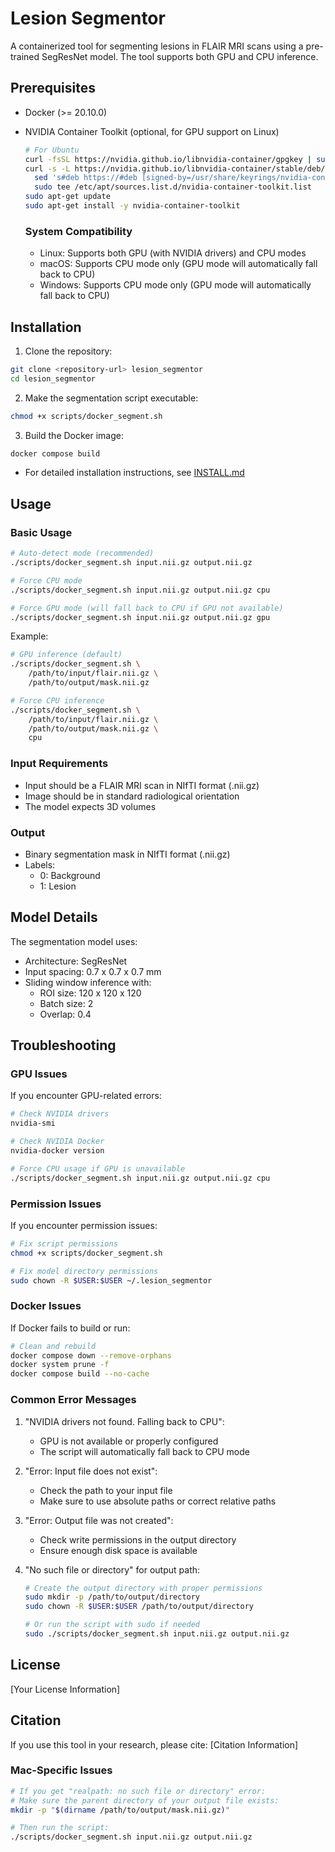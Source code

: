 # Lesion Segmentor

A containerized tool for segmenting lesions in FLAIR MRI scans using a pre-trained SegResNet model. The tool supports both GPU and CPU inference.

## Prerequisites

- Docker (>= 20.10.0)
- NVIDIA Container Toolkit (optional, for GPU support on Linux)
  ```bash
  # For Ubuntu
  curl -fsSL https://nvidia.github.io/libnvidia-container/gpgkey | sudo gpg --dearmor -o /usr/share/keyrings/nvidia-container-toolkit-keyring.gpg
  curl -s -L https://nvidia.github.io/libnvidia-container/stable/deb/nvidia-container-toolkit.list | \
    sed 's#deb https://#deb [signed-by=/usr/share/keyrings/nvidia-container-toolkit-keyring.gpg] https://#g' | \
    sudo tee /etc/apt/sources.list.d/nvidia-container-toolkit.list
  sudo apt-get update
  sudo apt-get install -y nvidia-container-toolkit
  ```

  ### System Compatibility
  - Linux: Supports both GPU (with NVIDIA drivers) and CPU modes
  - macOS: Supports CPU mode only (GPU mode will automatically fall back to CPU)
  - Windows: Supports CPU mode only (GPU mode will automatically fall back to CPU)

## Installation

1. Clone the repository:
```bash
git clone <repository-url> lesion_segmentor
cd lesion_segmentor
```

2. Make the segmentation script executable:
```bash
chmod +x scripts/docker_segment.sh
```

3. Build the Docker image:
```bash
docker compose build
```

+ For detailed installation instructions, see [INSTALL.md](INSTALL.md)

## Usage

### Basic Usage

```bash
# Auto-detect mode (recommended)
./scripts/docker_segment.sh input.nii.gz output.nii.gz

# Force CPU mode
./scripts/docker_segment.sh input.nii.gz output.nii.gz cpu

# Force GPU mode (will fall back to CPU if GPU not available)
./scripts/docker_segment.sh input.nii.gz output.nii.gz gpu
```

Example:
```bash
# GPU inference (default)
./scripts/docker_segment.sh \
    /path/to/input/flair.nii.gz \
    /path/to/output/mask.nii.gz

# Force CPU inference
./scripts/docker_segment.sh \
    /path/to/input/flair.nii.gz \
    /path/to/output/mask.nii.gz \
    cpu
```

### Input Requirements

- Input should be a FLAIR MRI scan in NIfTI format (.nii.gz)
- Image should be in standard radiological orientation
- The model expects 3D volumes

### Output

- Binary segmentation mask in NIfTI format (.nii.gz)
- Labels:
  - 0: Background
  - 1: Lesion

## Model Details

The segmentation model uses:
- Architecture: SegResNet
- Input spacing: 0.7 x 0.7 x 0.7 mm
- Sliding window inference with:
  - ROI size: 120 x 120 x 120
  - Batch size: 2
  - Overlap: 0.4

## Troubleshooting

### GPU Issues
If you encounter GPU-related errors:
```bash
# Check NVIDIA drivers
nvidia-smi

# Check NVIDIA Docker
nvidia-docker version

# Force CPU usage if GPU is unavailable
./scripts/docker_segment.sh input.nii.gz output.nii.gz cpu
```

### Permission Issues
If you encounter permission issues:
```bash
# Fix script permissions
chmod +x scripts/docker_segment.sh

# Fix model directory permissions
sudo chown -R $USER:$USER ~/.lesion_segmentor
```

### Docker Issues
If Docker fails to build or run:
```bash
# Clean and rebuild
docker compose down --remove-orphans
docker system prune -f
docker compose build --no-cache
```

### Common Error Messages

1. "NVIDIA drivers not found. Falling back to CPU":
   - GPU is not available or properly configured
   - The script will automatically fall back to CPU mode

2. "Error: Input file does not exist":
   - Check the path to your input file
   - Make sure to use absolute paths or correct relative paths

3. "Error: Output file was not created":
   - Check write permissions in the output directory
   - Ensure enough disk space is available

4. "No such file or directory" for output path:
   ```bash
   # Create the output directory with proper permissions
   sudo mkdir -p /path/to/output/directory
   sudo chown -R $USER:$USER /path/to/output/directory
   
   # Or run the script with sudo if needed
   sudo ./scripts/docker_segment.sh input.nii.gz output.nii.gz
   ```

## License

[Your License Information]

## Citation

If you use this tool in your research, please cite:
[Citation Information] 

### Mac-Specific Issues
```bash
# If you get "realpath: no such file or directory" error:
# Make sure the parent directory of your output file exists:
mkdir -p "$(dirname /path/to/output/mask.nii.gz)"

# Then run the script:
./scripts/docker_segment.sh input.nii.gz output.nii.gz
``` 